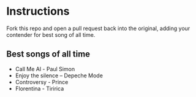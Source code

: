 # Instructions
Fork this repo and open a pull request back into the original, adding your contender for best song of all time.

## Best songs of all time

* Call Me Al - Paul Simon
* Enjoy the silence – Depeche Mode
* Controversy - Prince
* Florentina - Tiririca
